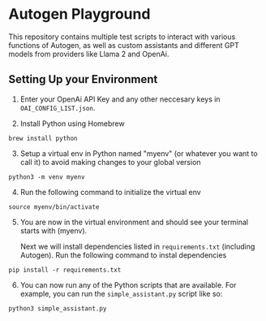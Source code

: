 # Autogen Playground
This repository contains multiple test scripts to interact with various functions of Autogen, as well as custom assistants and different GPT models from providers like Llama 2 and OpenAi.

## Setting Up your Environment

1. Enter your OpenAi API Key and any other neccesary keys in `OAI_CONFIG_LIST.json`.

2. Install Python using Homebrew

```
brew install python
```

3. Setup a virtual env in Python named "myenv" (or whatever you want to call it) to avoid making changes to your global version
```
python3 -m venv myenv
```

4. Run the following command to initialize the virtual env
```
source myenv/bin/activate
```

5. You are now in the virtual environment and should see your terminal starts with (myenv). 

    Next we will install dependencies listed in `requirements.txt` (including Autogen). Run the following command to instal dependencies
```
pip install -r requirements.txt
```

6. You can now run any of the Python scripts that are available. For example, you can run the `simple_assistant.py` script like so:
```
python3 simple_assistant.py
```